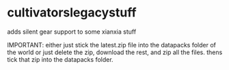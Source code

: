 # cultivatorslegacystuff
adds silent gear support to some xianxia stuff


IMPORTANT:
either just stick the latest.zip file into the datapacks folder of the world or just delete the zip, download the rest, and zip all the files. thens tick that zip into the datapacks folder.
